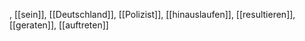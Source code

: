 , [[sein]], [[Deutschland]], [[Polizist]], [[hinauslaufen]], [[resultieren]], [[geraten]], [[auftreten]]